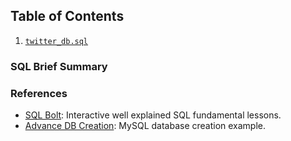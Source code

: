 ## Table of Contents
1. [`twitter_db.sql`](https://github.com/MaximoRdz/MYSQL-PRACTICE/blob/main/twitter_db.sql)
### SQL Brief Summary


### References 
- [SQL Bolt](https://sqlbolt.com/): Interactive well explained SQL fundamental lessons.
- [Advance DB Creation](https://www.youtube.com/watch?v=96s2i-H7e0w): MySQL database creation example. 
